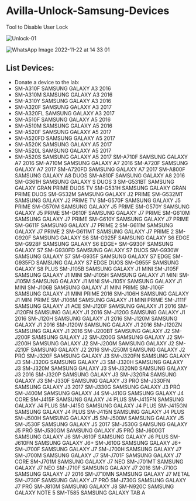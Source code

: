 # Avilla-Unlock-Samsung-Devices
Tool to Disable User Lock

![Unlock-01](https://user-images.githubusercontent.com/102838167/203383175-6e0a0afc-13a1-488d-97ae-4a20d20be07b.JPG)

![WhatsApp Image 2022-11-22 at 14 33 01](https://user-images.githubusercontent.com/102838167/203383547-b6631610-f616-4bc1-a8a3-72337f52be63.jpeg)

## List Devices:

- Donate a device to the lab:
- SM-A310F SAMSUNG GALAXY A3 2016
- SM-A310M SAMSUNG GALAXY A3 2016
- SM-A310Y SAMSUNG GALAXY A3 2016
- SM-A320F SAMSUNG GALAXY A3 2017
- SM-A320FL SAMSUNG GALAXY A3 2017
- SM-A510F SAMSUNG GALAXY A5 2016
- SM-A510M SAMSUNG GALAXY A5 2016
- SM-A520F SAMSUNG GALAXY A5 2017
- SM-A520FD SAMSUNG GALAXY A5 2017
- SM-A520K SAMSUNG GALAXY A5 2017
- SM-A520L SAMSUNG GALAXY A5 2017
- SM-A520S
SAMSUNG GALAXY A5 2017
SM-A710F
SAMSUNG GALAXY A7 2016
SM-A710M
SAMSUNG GALAXY A7 2016
SM-A720F
SAMSUNG GALAXY A7 2017
SM-A720FD
SAMSUNG GALAXY A7 2017
SM-A800F
SAMSUNG GALAXY A8 DUOS
SM-A810F
SAMSUNG GALAXY A8 2016
SM-G361H
SAMSUNG GALAXY S DUOS 3
SM-G531BT
SAMSUNG GALAXY GRAN PRIME DUOS TV
SM-G531H
SAMSUNG GALAXY GRAN PRIME DUOS
SM-G532M
SAMSUNG GALAXY J2 PRIME
SM-G532MT
SAMSUNG GALAXY J2 PRIME TV
SM-G570F
SAMSUNG GALAXY J5 PRIME
SM-G570M
SAMSUNG GALAXY J5 PRIME
SM-G570Y
SAMSUNG GALAXY J5 PRIME
SM-G610F
SAMSUNG GALAXY J7 PRIME
SM-G610M
SAMSUNG GALAXY J7 PRIME
SM-G610Y
SAMSUNG GALAXY J7 PRIME
SM-G611F
SAMSUNG GALAXY J7 PRIME 2
SM-G611M
SAMSUNG GALAXY J7 PRIME 2
SM-G611MT
SAMSUNG GALAXY J7 PRIME 2
SM-G920F
SAMSUNG GALAXY S6
SM-G925F
SAMSUNG GALAXY S6 EDGE
SM-G928F
SAMSUNG GALAXY S6 EDGE+
SM-G930F
SAMSUNG GALAXY S7
SM-G930FD
SAMSUNG GALAXY S7 DUOS
SM-G930W
SAMSUNG GALAXY S7
SM-G935F
SAMSUNG GALAXY S7 EDGE
SM-G935FD
SAMSUNG GALAXY S7 EDGE DUOS
SM-G955F
SAMSUNG GALAXY S8 PLUS
SM-J105B
SAMSUNG GALAXY J1 MINI
SM-J105F
SAMSUNG GALAXY J1 MINI
SM-J105H
SAMSUNG GALAXY J1 MINI
SM-J105M
SAMSUNG GALAXY J1 MINI
SM-J105Y
SAMSUNG GALAXY J1 MINI
SM-J106B
SAMSUNG GALAXY J1 MINI PRIME
SM-J106F
SAMSUNG GALAXY J1 MINI PRIME 2016
SM-J106H
SAMSUNG GALAXY J1 MINI PRIME
SM-J106M
SAMSUNG GALAXY J1 MINI PRIME
SM-J111F
SAMSUNG GALAXY J1 ACE
SM-J120F
SAMSUNG GALAXY J1 2016
SM-J120FN
SAMSUNG GALAXY J1 2016
SM-J120G
SAMSUNG GALAXY J1 2016
SM-J120H
SAMSUNG GALAXY J1 2016
SM-J120M
SAMSUNG GALAXY J1 2016
SM-J120W
SAMSUNG GALAXY J1 2016
SM-J120ZN
SAMSUNG GALAXY J1 2016
SM-J200BT
SAMSUNG GALAXY J2
SM-J200F
SAMSUNG GALAXY J2
SM-J200G
SAMSUNG GALAXY J2
SM-J200H
SAMSUNG GALAXY J2
SM-J200M
SAMSUNG GALAXY J2
SM-J210F
SAMSUNG GALAXY J2 2016
SM-J250M
SAMSUNG GALAXY J2 PRÓ
SM-J320F
SAMSUNG GALAXY J3
SM-J320FN
SAMSUNG GALAXY J3
SM-J320G
SAMSUNG GALAXY J3
SM-J320H
SAMSUNG GALAXY J3
SM-J320M
SAMSUNG GALAXY J3
SM-J320N0
SAMSUNG GALAXY J3 2016
SM-J320P
SAMSUNG GALAXY J3
SM-J320R4
SAMSUNG GALAXY J3
SM-J330F
SAMSUNG GALAXY J3 PRÓ
SM-J330FN
SAMSUNG GALAXY J3 2017
SM-J330G
SAMSUNG GALAXY J3 PRÓ
SM-J400M
SAMSUNG GALAXY J4
SM-J410G
SAMSUNG GALAXY J4 CORE
SM-J415F
SAMSUNG GALAXY J4 PLUS
SM-J415FN
SAMSUNG GALAXY J4 PLUS
SM-J415G
SAMSUNG GALAXY J4 PLUS
SM-J415GN
SAMSUNG GALAXY J4 PLUS
SM-J415N
SAMSUNG GALAXY J4 PLUS
SM-J500H
SAMSUNG GALAXY J5
SM-J500M
SAMSUNG GALAXY J5
SM-J530F
SAMSUNG GALAXY J5 2017
SM-J530G
SAMSUNG GALAXY J5 PRÓ
SM-J530GM
SAMSUNG GALAXY J5 PRÓ
SM-J600GT
SAMSUNG GALAXY J6
SM-J610F
SAMSUNG GALAXY J6 PLUS
SM-J610FN
SAMSUNG GALAXY J6+
SM-J610G
SAMSUNG GALAXY J6+
SM-J700F
SAMSUNG GALAXY J7
SM-J700H
SAMSUNG GALAXY J7
SM-J700M
SAMSUNG GALAXY J7
SM-J701F
SAMSUNG GALAXY J7 CORE
SM-J701M
SAMSUNG GALAXY J7 NEO
SM-J701MT
SAMSUNG GALAXY J7 NEO
SM-J710F
SAMSUNG GALAXY J7 2016
SM-J710G
SAMSUNG GALAXY J7 2016
SM-J710MN
SAMSUNG GALAXY J7 METAL
SM-J730F
SAMSUNG GALAXY J7 PRÓ
SM-J730G
SAMSUNG GALAXY J7 PRÓ
SM-J810M
SAMSUNG GALAXY J8
SM-N920C
SAMSUNG GALAXY NOTE 5
SM-T585
SAMSUNG GALAXY TAB A

